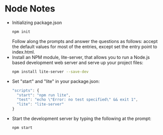 # Node Notes

* Initializing package.json
  ```bash
  npm init
  ```
  Follow along the prompts and answer the questions as follows: accept the default values for most of the entries, except set the entry point to index.html.
* Install an NPM module, lite-server, that allows you to run a Node.js based development web server and serve up your project files:
  ```bash
  npm install lite-server --save-dev
  ```
* Set "start" and "lite" in your package.json:
  ```js
  "scripts": {
    "start": "npm run lite",
    "test": "echo \"Error: no test specified\" && exit 1",
    "lite": "lite-server"
  }
  ```
* Start the development server by typing the following at the prompt:
  ```bash
  npm start
  ```
